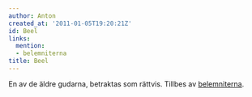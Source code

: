 ```yaml
---
author: Anton
created_at: '2011-01-05T19:20:21Z'
id: Beel
links:
  mention:
  - belemniterna
title: Beel
---
```


En av de äldre gudarna, betraktas som rättvis. Tillbes av [belemniterna].

  [belemniterna]: belemniterna
